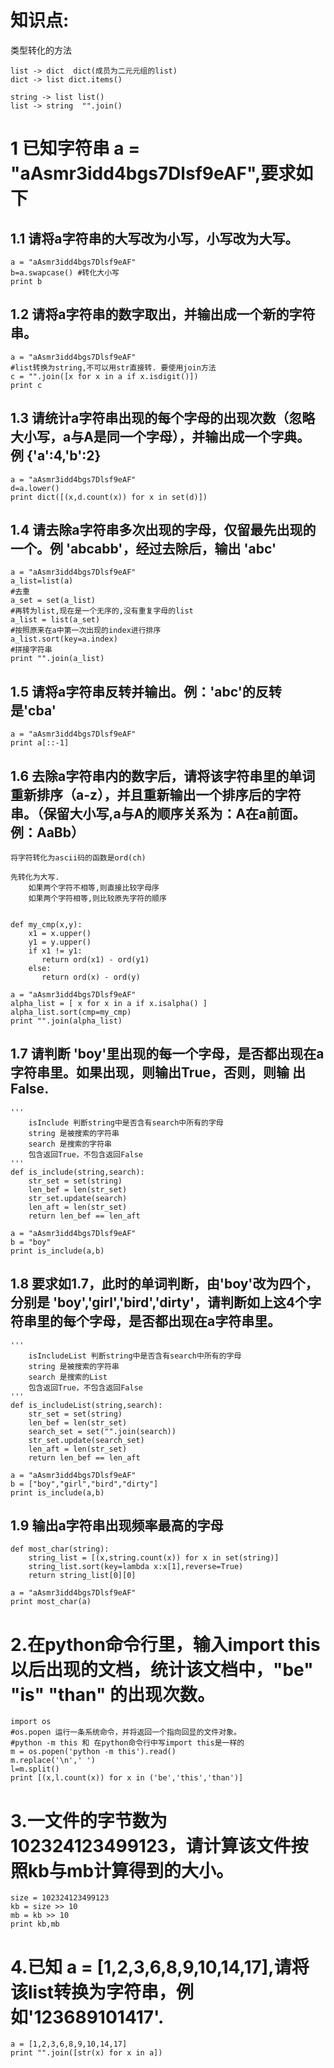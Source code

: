 
# 知识点:

类型转化的方法
 
	list -> dict  dict(成员为二元元组的list)
	dict -> list dict.items()

	string -> list list()
	list -> string  "".join()



# 1 已知字符串 a = "aAsmr3idd4bgs7Dlsf9eAF",要求如下 #

## 1.1 请将a字符串的大写改为小写，小写改为大写。 ##

	a = "aAsmr3idd4bgs7Dlsf9eAF"
	b=a.swapcase() #转化大小写
	print b
 

## 1.2 请将a字符串的数字取出，并输出成一个新的字符串。 ##


	a = "aAsmr3idd4bgs7Dlsf9eAF"
	#list转换为string,不可以用str直接转. 要使用join方法
	c = "".join([x for x in a if x.isdigit()])
	print c 


## 1.3 请统计a字符串出现的每个字母的出现次数（忽略大小写，a与A是同一个字母），并输出成一个字典。 例 {'a':4,'b':2} ##

	a = "aAsmr3idd4bgs7Dlsf9eAF"
	d=a.lower()
	print dict([(x,d.count(x)) for x in set(d)])


## 1.4 请去除a字符串多次出现的字母，仅留最先出现的一个。例 'abcabb'，经过去除后，输出 'abc' ##


	a = "aAsmr3idd4bgs7Dlsf9eAF"
	a_list=list(a)
	#去重
	a_set = set(a_list)
	#再转为list,现在是一个无序的,没有重复字母的list
	a_list = list(a_set)
	#按照原来在a中第一次出现的index进行排序
	a_list.sort(key=a.index)
	#拼接字符串
	print "".join(a_list)
	                       


## 1.5 请将a字符串反转并输出。例：'abc'的反转是'cba' ##

	a = "aAsmr3idd4bgs7Dlsf9eAF"
 	print a[::-1]


## 1.6 去除a字符串内的数字后，请将该字符串里的单词重新排序（a-z），并且重新输出一个排序后的字符 串。（保留大小写,a与A的顺序关系为：A在a前面。例：AaBb） ##

	将字符转化为ascii码的函数是ord(ch)

	先转化为大写.
		如果两个字符不相等,则直接比较字母序
		如果两个字符相等,则比较原先字符的顺序


	def my_cmp(x,y):
	    x1 = x.upper()
	    y1 = y.upper()
	    if x1 != y1:                                              
	       return ord(x1) - ord(y1)
	    else:          
	       return ord(x) - ord(y)
	
	a = "aAsmr3idd4bgs7Dlsf9eAF"                   
	alpha_list = [ x for x in a if x.isalpha() ]
	alpha_list.sort(cmp=my_cmp)
	print "".join(alpha_list)



## 1.7 请判断 'boy'里出现的每一个字母，是否都出现在a字符串里。如果出现，则输出True，否则，则输 出False. ##

	'''        
	    isInclude 判断string中是否含有search中所有的字母
	    string 是被搜索的字符串
	    search 是搜索的字符串
	    包含返回True，不包含返回False
	'''        
	def is_include(string,search):
	    str_set = set(string)
	    len_bef = len(str_set)
	    str_set.update(search)
	    len_aft = len(str_set)
	    return len_bef == len_aft
	           
	a = "aAsmr3idd4bgs7Dlsf9eAF"
	b = "boy"                                                        
	print is_include(a,b)


## 1.8 要求如1.7，此时的单词判断，由'boy'改为四个，分别是 'boy','girl','bird','dirty'，请判断如上这4个字符串里的每个字母，是否都出现在a字符串里。 ##
	'''  
	    isIncludeList 判断string中是否含有search中所有的字母
	    string 是被搜索的字符串
	    search 是搜索的List   
	    包含返回True，不包含返回False
	'''  
	def is_includeList(string,search):
	    str_set = set(string) 
	    len_bef = len(str_set)
	    search_set = set("".join(search))
	    str_set.update(search_set)
	    len_aft = len(str_set)
	    return len_bef == len_aft
	     
	a = "aAsmr3idd4bgs7Dlsf9eAF"                                              
	b = ["boy","girl","bird","dirty"]
	print is_include(a,b)
	     

## 1.9 输出a字符串出现频率最高的字母 ##


	def most_char(string):
	    string_list = [(x,string.count(x)) for x in set(string)]
	    string_list.sort(key=lambda x:x[1],reverse=True)
	    return string_list[0][0]
	                                                                                                       
	a = "aAsmr3idd4bgs7Dlsf9eAF"
	print most_char(a)


# 2.在python命令行里，输入import this 以后出现的文档，统计该文档中，"be" "is" "than" 的出现次数。 #

	import os
	#os.popen 运行一条系统命令，并将返回一个指向回显的文件对象。
	#python -m this 和 在python命令行中写import this是一样的
	m = os.popen('python -m this').read()
	m.replace('\n',' ')
	l=m.split()
	print [(x,l.count(x)) for x in ('be','this','than')]
                                                          


# 3.一文件的字节数为 102324123499123，请计算该文件按照kb与mb计算得到的大小。 #


	size = 102324123499123
	kb = size >> 10
	mb = kb >> 10
	print kb,mb

 
# 4.已知  a =  [1,2,3,6,8,9,10,14,17],请将该list转换为字符串，例如'123689101417'. #

	a = [1,2,3,6,8,9,10,14,17]
	print "".join([str(x) for x in a])
                                    